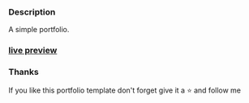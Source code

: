 ### Description

A simple portfolio.

### [live preview](https://github.com/HammadKhadimHussain/portfolio.git)


### Thanks

If you like this portfolio template don't forget give it a ⭐ and follow me 
